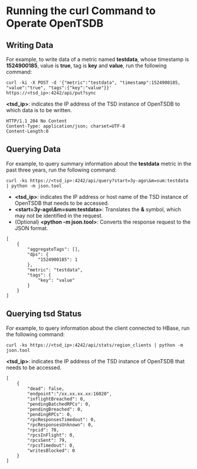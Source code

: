 # Running the curl Command to Operate OpenTSDB<a name="EN-US_TOPIC_0221415086"></a>

## Writing Data<a name="section937319270818"></a>

For example, to write data of a metric named  **testdata**, whose timestamp is  **1524900185**, value is  **true**, tag is  **key**  and  **value**, run the following command:

```
curl -ki -X POST -d '{"metric":"testdata", "timestamp":1524900185, "value":"true", "tags":{"key":"value"}}' https://<tsd_ip>:4242/api/put?sync
```

**<tsd\_ip\>**: indicates the IP address of the TSD instance of OpenTSDB to which data is to be written.

```
HTTP/1.1 204 No Content
Content-Type: application/json; charset=UTF-8
Content-Length:0
```

## Querying Data<a name="section126481332391"></a>

For example, to query summary information about the  **testdata**  metric in the past three years, run the following command:

```
curl -ks https://<tsd_ip>:4242/api/query?start=3y-ago\&m=sum:testdata | python -m json.tool
```

-   **<tsd\_ip\>**: indicates the IP address or host name of the TSD instance of OpenTSDB that needs to be accessed.
-   **<start=3y-ago\\&m=sum:testdata\>**: Translates the  **&**  symbol, which may not be identified in the request.
-   \(Optional\)  **<python -m json.tool\>**: Converts the response request to the JSON format.

```
[
    {
        "aggregateTags": [],
        "dps": {
            "1524900185": 1
        },
        "metric": "testdata",
        "tags": {
            "key": "value"
        }
    }
]
```

## Querying  **tsd**  Status<a name="section1740125111310"></a>

For example, to query information about the client connected to HBase, run the following command:

```
curl -ks https://<tsd_ip>:4242/api/stats/region_clients | python -m json.tool
```

**<tsd\_ip\>**: indicates the IP address of the TSD instance of OpenTSDB that needs to be accessed.

```
[
    {
        "dead": false,
        "endpoint":"/xx.xx.xx.xx:16020",
        "inflightBreached": 0,
        "pendingBatchedRPCs": 0,
        "pendingBreached": 0,
        "pendingRPCs": 0,
        "rpcResponsesTimedout": 0,
        "rpcResponsesUnknown": 0,
        "rpcid": 78,
        "rpcsInFlight": 0,
        "rpcsSent": 79,
        "rpcsTimedout": 0,
        "writesBlocked": 0
    }
]
```

